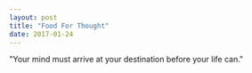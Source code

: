 ```yaml
---
layout: post
title: "Food For Thought"
date: 2017-01-24
---
```

"Your mind must arrive at your destination before your life can."
